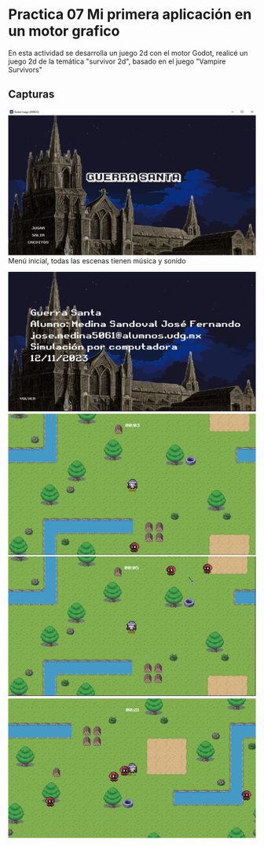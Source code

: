 
# Practica 07 Mi primera aplicación en un motor grafico 

En esta actividad se desarrolla un juego 2d con el motor Godot, realicé un juego 2d de la temática "survivor 2d", basado en el juego "Vampire Survivors"




## Capturas

![App Screenshot](./Capturas/menu.PNG)
Menú inicial, todas las escenas tienen música y sonido

![App Screenshot](./Capturas/creditos.PNG)
![App Screenshot](./Capturas/inicio.PNG)
![App Screenshot](./Capturas/medio.PNG)
![App Screenshot](./Capturas/fin.PNG)